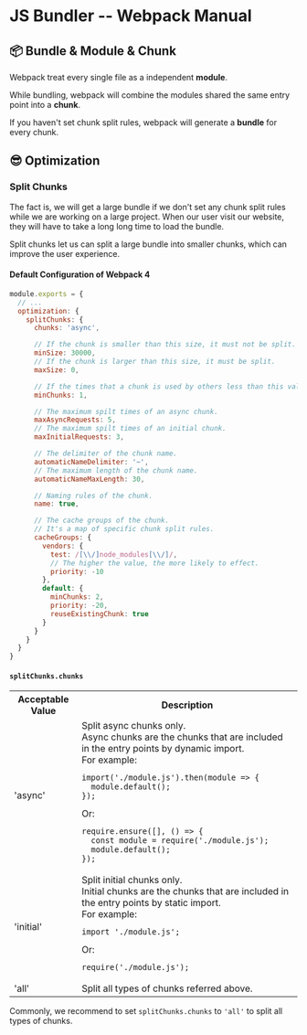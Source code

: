 # JS Bundler -- Webpack Manual

## 📦 Bundle & Module & Chunk

Webpack treat every single file as a independent **module**.

While bundling, webpack will combine the modules shared the same entry point into a **chunk**.

If you haven't set chunk split rules, webpack will generate a **bundle** for every chunk.

## 😎 Optimization

### Split Chunks

The fact is, we will get a large bundle if we don't set any chunk split rules while we are working on a large project. When our user visit our website, they will have to take a long long time to load the bundle.

Split chunks let us can split a large bundle into smaller chunks, which can improve the user experience.

#### Default Configuration of Webpack 4

```js
module.exports = {
  // ...
  optimization: {
    splitChunks: {
      chunks: 'async',

      // If the chunk is smaller than this size, it must not be split.
      minSize: 30000,
      // If the chunk is larger than this size, it must be split.
      maxSize: 0,

      // If the times that a chunk is used by others less than this value, it must not be split.
      minChunks: 1,

      // The maximum spilt times of an async chunk.
      maxAsyncRequests: 5,
      // The maximum spilt times of an initial chunk.
      maxInitialRequests: 3,

      // The delimiter of the chunk name.
      automaticNameDelimiter: '~',
      // The maximum length of the chunk name.
      automaticNameMaxLength: 30,

      // Naming rules of the chunk.
      name: true,

      // The cache groups of the chunk.
      // It's a map of specific chunk split rules.
      cacheGroups: {
        vendors: {
          test: /[\\/]node_modules[\\/]/,
          // The higher the value, the more likely to effect.
          priority: -10
        },
        default: {
          minChunks: 2,
          priority: -20,
          reuseExistingChunk: true
        }
      }
    }
  }
}
```

#### `splitChunks.chunks`

<table width="100%">
<tr><th>Acceptable Value</th>
<th>Description</th></tr>
<tr><td>'async'</td>
<td>Split async chunks only.<br>
Async chunks are the chunks that are included in the entry points by dynamic import.<br>
For example:
<pre><code>import('./module.js').then(module => {
  module.default();
});</code></pre>
Or:
<pre><code>require.ensure([], () => {
  const module = require('./module.js');
  module.default();
});</code></pre>
</td></tr>
<tr><td>'initial'</td>
<td>Split initial chunks only.<br>
Initial chunks are the chunks that are included in the entry points by static import.<br>
For example:
<pre><code>import './module.js';</code></pre>
Or:
<pre><code>require('./module.js');</code></pre>
</td></tr>
<tr><td>'all'</td>
<td>Split all types of chunks referred above.</td></tr>
</table>

Commonly, we recommend to set `splitChunks.chunks` to `'all'` to split all types of chunks.
